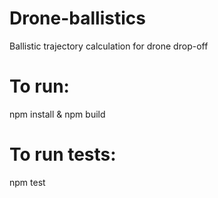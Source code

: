 # Drone-ballistics
Ballistic trajectory calculation for drone drop-off

# To run:
npm install & npm build

# To run tests:
npm test